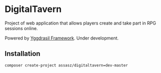 # DigitalTavern

Project of web application that allows players create and take part in RPG sessions online.

Powered by [Yggdrasil Framework](https://github.com/Assasz/yggdrasil-skeleton). Under development.

## Installation
````
composer create-project assasz/digitaltavern=dev-master
````